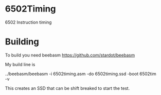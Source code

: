 # 6502Timing
6502 Instruction timing

# Building

To build you need beebasm https://github.com/stardot/beebasm

My build line is 

../beebasm/beebasm -i 6502timing.asm -do 6502timing.ssd -boot 6502tim -v

This creates an SSD that can be shift breaked to start the test.


